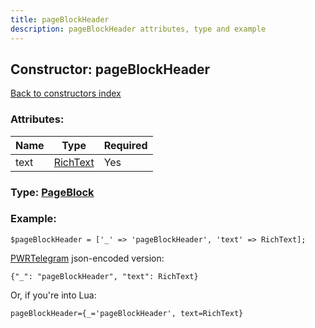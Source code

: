 ```yaml
---
title: pageBlockHeader
description: pageBlockHeader attributes, type and example
---
```

## Constructor: pageBlockHeader  
[Back to constructors index](index.md)



### Attributes:

| Name     |    Type       | Required |
|----------|---------------|----------|
|text|[RichText](../types/RichText.md) | Yes|



### Type: [PageBlock](../types/PageBlock.md)


### Example:

```
$pageBlockHeader = ['_' => 'pageBlockHeader', 'text' => RichText];
```  

[PWRTelegram](https://pwrtelegram.xyz) json-encoded version:

```
{"_": "pageBlockHeader", "text": RichText}
```


Or, if you're into Lua:  


```
pageBlockHeader={_='pageBlockHeader', text=RichText}

```


